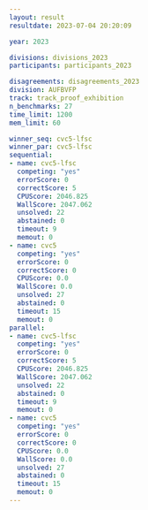 ```yaml
---
layout: result
resultdate: 2023-07-04 20:20:09

year: 2023

divisions: divisions_2023
participants: participants_2023

disagreements: disagreements_2023
division: AUFBVFP
track: track_proof_exhibition
n_benchmarks: 27
time_limit: 1200
mem_limit: 60

winner_seq: cvc5-lfsc
winner_par: cvc5-lfsc
sequential:
- name: cvc5-lfsc
  competing: "yes"
  errorScore: 0
  correctScore: 5
  CPUScore: 2046.825
  WallScore: 2047.062
  unsolved: 22
  abstained: 0
  timeout: 9
  memout: 0
- name: cvc5
  competing: "yes"
  errorScore: 0
  correctScore: 0
  CPUScore: 0.0
  WallScore: 0.0
  unsolved: 27
  abstained: 0
  timeout: 15
  memout: 0
parallel:
- name: cvc5-lfsc
  competing: "yes"
  errorScore: 0
  correctScore: 5
  CPUScore: 2046.825
  WallScore: 2047.062
  unsolved: 22
  abstained: 0
  timeout: 9
  memout: 0
- name: cvc5
  competing: "yes"
  errorScore: 0
  correctScore: 0
  CPUScore: 0.0
  WallScore: 0.0
  unsolved: 27
  abstained: 0
  timeout: 15
  memout: 0
---
```

